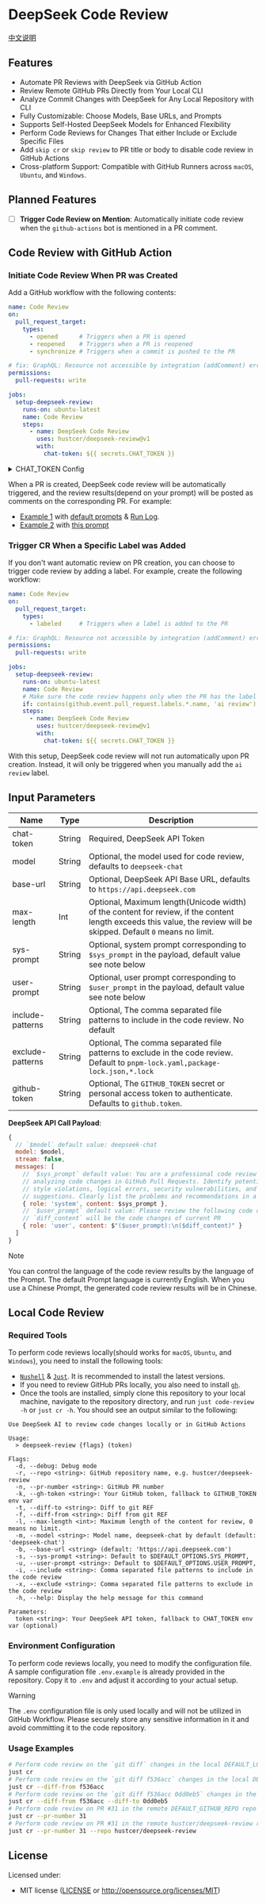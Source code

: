 # DeepSeek Code Review

[中文说明](README.zh-CN.md)

## Features

- Automate PR Reviews with DeepSeek via GitHub Action
- Review Remote GitHub PRs Directly from Your Local CLI
- Analyze Commit Changes with DeepSeek for Any Local Repository with CLI
- Fully Customizable: Choose Models, Base URLs, and Prompts
- Supports Self-Hosted DeepSeek Models for Enhanced Flexibility
- Perform Code Reviews for Changes That either Include or Exclude Specific Files
- Add `skip cr` or `skip review` to PR title or body to disable code review in GitHub Actions
- Cross-platform Support: Compatible with GitHub Runners across `macOS`, `Ubuntu`, and `Windows`.

## Planned Features

- [ ] **Trigger Code Review on Mention**: Automatically initiate code review when the `github-actions` bot is mentioned in a PR comment.

## Code Review with GitHub Action

### Initiate Code Review When PR was Created

Add a GitHub workflow with the following contents:

```yaml
name: Code Review
on:
  pull_request_target:
    types:
      - opened      # Triggers when a PR is opened
      - reopened    # Triggers when a PR is reopened
      - synchronize # Triggers when a commit is pushed to the PR

# fix: GraphQL: Resource not accessible by integration (addComment) error
permissions:
  pull-requests: write

jobs:
  setup-deepseek-review:
    runs-on: ubuntu-latest
    name: Code Review
    steps:
      - name: DeepSeek Code Review
        uses: hustcer/deepseek-review@v1
        with:
          chat-token: ${{ secrets.CHAT_TOKEN }}
```

<details>
  <summary>CHAT_TOKEN Config</summary>

  Follow these steps to config your `CHAT_TOKEN`:

  - Click on the "Settings" tab in your repository navigation bar.
  - In the left sidebar, click on "Secrets and variables" under "Security".
  - Click on "Actions" -> "New repository secret" button.
  - Enter `CHAT_TOKEN` in the "Name" field.
  - Enter the value of your `CHAT_TOKEN` in the "Secret" field.
  - Finally, click the "Add secret" button to save the secret.

</details>

When a PR is created, DeepSeek code review will be automatically triggered, and the review results(depend on your prompt) will be posted as comments on the corresponding PR. For example:
- [Example 1](https://github.com/hustcer/deepseek-review/pull/30) with [default prompts](https://github.com/hustcer/deepseek-review/blob/main/action.yaml#L35) & [Run Log](https://github.com/hustcer/deepseek-review/actions/runs/13043609677/job/36390331791#step:2:53).
- [Example 2](https://github.com/hustcer/deepseek-review/pull/68) with [this prompt](https://github.com/hustcer/deepseek-review/blob/eba892d969049caff00b51a31e5c093aeeb536e3/.github/workflows/cr.yml#L32)

### Trigger CR When a Specific Label was Added

If you don't want automatic review on PR creation, you can choose to trigger code review by adding a label. For example, create the following workflow:

```yaml
name: Code Review
on:
  pull_request_target:
    types:
      - labeled     # Triggers when a label is added to the PR

# fix: GraphQL: Resource not accessible by integration (addComment) error
permissions:
  pull-requests: write

jobs:
  setup-deepseek-review:
    runs-on: ubuntu-latest
    name: Code Review
    # Make sure the code review happens only when the PR has the label 'ai review'
    if: contains(github.event.pull_request.labels.*.name, 'ai review')
    steps:
      - name: DeepSeek Code Review
        uses: hustcer/deepseek-review@v1
        with:
          chat-token: ${{ secrets.CHAT_TOKEN }}
```

With this setup, DeepSeek code review will not run automatically upon PR creation. Instead, it will only be triggered when you manually add the `ai review` label.

## Input Parameters

| Name           | Type   | Description                                                             |
| -------------- | ------ | ----------------------------------------------------------------------- |
| chat-token     | String | Required, DeepSeek API Token                                            |
| model          | String | Optional, the model used for code review, defaults to `deepseek-chat`   |
| base-url       | String | Optional, DeepSeek API Base URL, defaults to `https://api.deepseek.com` |
| max-length     | Int    | Optional, Maximum length(Unicode width) of the content for review, if the content length exceeds this value, the review will be skipped. Default `0` means no limit. |
| sys-prompt     | String | Optional, system prompt corresponding to `$sys_prompt` in the payload, default value see note below |
| user-prompt    | String | Optional, user prompt corresponding to `$user_prompt` in the payload, default value see note below |
| include-patterns | String | Optional, The comma separated file patterns to include in the code review. No default |
| exclude-patterns | String | Optional, The comma separated file patterns to exclude in the code review. Default to `pnpm-lock.yaml,package-lock.json,*.lock` |
| github-token   | String | Optional, The `GITHUB_TOKEN` secret or personal access token to authenticate. Defaults to `github.token`. |

**DeepSeek API Call Payload**:

```js
{
  // `$model` default value: deepseek-chat
  model: $model,
  stream: false,
  messages: [
    // `$sys_prompt` default value: You are a professional code review assistant responsible for
    // analyzing code changes in GitHub Pull Requests. Identify potential issues such as code
    // style violations, logical errors, security vulnerabilities, and provide improvement
    // suggestions. Clearly list the problems and recommendations in a concise manner.
    { role: 'system', content: $sys_prompt },
    // `$user_prompt` default value: Please review the following code changes
    // `diff_content` will be the code changes of current PR
    { role: 'user', content: $"($user_prompt):\n($diff_content)" }
  ]
}
```

> [!NOTE]
>
> You can control the language of the code review results by the language of the
> Prompt. The default Prompt language is currently English. When you use a Chinese
> Prompt, the generated code review results will be in Chinese.

## Local Code Review

### Required Tools

To perform code reviews locally(should works for `macOS`, `Ubuntu`, and `Windows`), you need to install the following tools:

- [`Nushell`](https://www.nushell.sh/book/installation.html) & [`Just`](https://just.systems/man/en/packages.html). It is recommended to install the latest versions.
- If you need to review GitHub PRs locally, you also need to install [`gh`](https://cli.github.com/).
- Once the tools are installed, simply clone this repository to your local machine, navigate to the repository directory, and run `just code-review -h` or `just cr -h`. You should see an output similar to the following:

```console
Use DeepSeek AI to review code changes locally or in GitHub Actions

Usage:
  > deepseek-review {flags} (token)

Flags:
  -d, --debug: Debug mode
  -r, --repo <string>: GitHub repository name, e.g. hustcer/deepseek-review
  -n, --pr-number <string>: GitHub PR number
  -k, --gh-token <string>: Your GitHub token, fallback to GITHUB_TOKEN env var
  -t, --diff-to <string>: Diff to git REF
  -f, --diff-from <string>: Diff from git REF
  -l, --max-length <int>: Maximum length of the content for review, 0 means no limit.
  -m, --model <string>: Model name, deepseek-chat by default (default: 'deepseek-chat')
  -b, --base-url <string> (default: 'https://api.deepseek.com')
  -s, --sys-prompt <string>: Default to $DEFAULT_OPTIONS.SYS_PROMPT,
  -u, --user-prompt <string>: Default to $DEFAULT_OPTIONS.USER_PROMPT,
  -i, --include <string>: Comma separated file patterns to include in the code review
  -x, --exclude <string>: Comma separated file patterns to exclude in the code review
  -h, --help: Display the help message for this command

Parameters:
  token <string>: Your DeepSeek API token, fallback to CHAT_TOKEN env var (optional)

```

### Environment Configuration

To perform code reviews locally, you need to modify the configuration file. A sample configuration file `.env.example` is already provided in the repository. Copy it to `.env` and adjust it according to your actual setup.

> [!WARNING]
>
> The `.env` configuration file is only used locally and will not be utilized in GitHub
> Workflow. Please securely store any sensitive information in it and avoid committing
> it to the code repository.

### Usage Examples

```sh
# Perform code review on the `git diff` changes in the local DEFAULT_LOCAL_REPO repo
just cr
# Perform code review on the `git diff f536acc` changes in the local DEFAULT_LOCAL_REPO repo
just cr --diff-from f536acc
# Perform code review on the `git diff f536acc 0dd0eb5` changes in the local DEFAULT_LOCAL_REPO repo
just cr --diff-from f536acc --diff-to 0dd0eb5
# Perform code review on PR #31 in the remote DEFAULT_GITHUB_REPO repo
just cr --pr-number 31
# Perform code review on PR #31 in the remote hustcer/deepseek-review repo
just cr --pr-number 31 --repo hustcer/deepseek-review
```

## License

Licensed under:

* MIT license ([LICENSE](LICENSE) or http://opensource.org/licenses/MIT)
